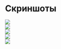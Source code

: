 # Скриншоты
  ![](SwiftUI_and_UIKit_SwiftBook/IMusic_continue/IMusic/Screenshots/1.png)</br>
  ![](SwiftUI_and_UIKit_SwiftBook/IMusic_continue/IMusic/Screenshots/2.png)</br>
  ![](SwiftUI_and_UIKit_SwiftBook/IMusic_continue/IMusic/Screenshots/3.png)</br>
  ![](SwiftUI_and_UIKit_SwiftBook/IMusic_continue/IMusic/Screenshots/4.png)</br>
  ![](SwiftUI_and_UIKit_SwiftBook/IMusic_continue/IMusic/Screenshots/5.png)</br>
